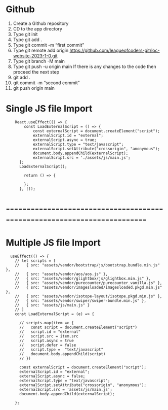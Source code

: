 # Github
1.	Create a Github repository
2.	CD to the app directory
3.	Type git init
4.	Type git add .
5.	Type git commit -m “first commit”
6.	Type git remote add origin https://github.com/leagueofcoders-git/loc-website-2023-1-0.git
7.	Type git branch -M main
8.	Type git push -u origin main
If there is any changes to the code then proceed the next step
9.	git add .
10.	git commit -m “second commit”
11.	git push origin main

# Single JS file Import
```
    React.useEffect(() => {
        const LoadExternalScript = () => {
            const externalScript = document.createElement("script");
            externalScript.id = "external";
            externalScript.async = true;
            externalScript.type = "text/javascript";
            externalScript.setAttribute("crossorigin", "anonymous");
            document.body.appendChild(externalScript);
            externalScript.src = './assets/js/main.js';
      };
      LoadExternalScript();     
      
        return () => {      
      
        };
      }, []);

```
# ------------------------------------------------------------------------
# Multiple JS file Import

```
  useEffect(() => {
    // let scripts = [
    //   { src: "assets/vendor/bootstrap/js/bootstrap.bundle.min.js" },
    //   { src: "assets/vendor/aos/aos.js" },
    //   { src: "assets/vendor/glightbox/js/glightbox.min.js" },
    //   { src: "assets/vendor/purecounter/purecounter_vanilla.js" },
    //   { src: "assets/vendor/imagesloaded/imagesloaded.pkgd.min.js" },
    //   { src: "assets/vendor/isotope-layout/isotope.pkgd.min.js" },
    //   { src: "assets/vendor/swiper/swiper-bundle.min.js" },
    //   { src: "assets/js/main.js" }
    // ]
    const LoadExternalScript = (e) => {

      // scripts.map(item => {
      //   const script = document.createElement("script")
      //   script.id = "external"
      //   script.src = item.src
      //   script.async = true
      //   script.defer = false
      //   script.type =  "text/javascript"
      //   document.body.appendChild(script)
      // })
    
      const externalScript = document.createElement("script");
      externalScript.id = "external";
      externalScript.async = false;
      externalScript.type = "text/javascript";
      externalScript.setAttribute("crossorigin", "anonymous");
      externalScript.src = 'assets/js/main.js';
      document.body.appendChild(externalScript);
 
    };

```
